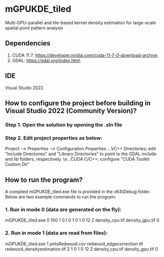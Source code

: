# mGPUKDE_tiled
Multi-GPU-parallel and tile-based kernel density estimation for large-scale spatial point pattern analysis
## Dependencies
1. CUDA 11.7: https://developer.nvidia.com/cuda-11-7-0-download-archive.
2. GDAL: https://gdal.org/index.html.
## IDE
Visual Studio 2022.
## How to configure the project before building in Visual Studio 2022 (Community Version)?
### Step 1. Open the solution by opening the .sln file
### Step 2. Edit project properties as below:
Project --> Properties --> Configuration Properties 
...VC++ Directories; edit "Include Directories" and "Library Directories" to point to the GDAL include and lib folders, respectively.
\n...CUDA C/C++; configure "CUDA Toolkit Custom Dir"
## How to run the program?
A complied mGPUKDE_tiled.exe file is provided in the x64\Debug folder. Below are two example commands to run the program:
### 1. Run in mode 0 (data are generated on the fly):
mGPUKDE_tiled.exe 0 100 1 0.1 0 1 0 1 0 12 2 density_cpu.tif density_gpu.tif 0
### 2. Run in mode 1 (data are read from files):
mGPUKDE_tiled.exe 1 pntsRedwood.csv redwood_edgecorrection.tif redwood_densityestimation.tif 2 1 0 1 0 12 2 density_cpu.tif density_gpu.tif 0
